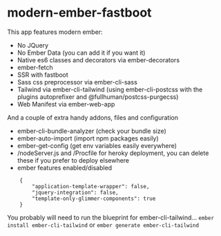 # modern-ember-fastboot

This app features modern ember:

- No JQuery
- No Ember Data (you can add it if you want it)
- Native es6 classes and decorators via ember-decorators
- ember-fetch
- SSR with fastboot
- Sass css preprocessor via ember-cli-sass
- Tailwind via ember-cli-tailwind (using ember-cli-postcss with the plugins autoprefixer and @fullhuman/postcss-purgecss)
- Web Manifest via ember-web-app

And a couple of extra handy addons, files and configuration

- ember-cli-bundle-analyzer (check your bundle size)
- ember-auto-import (import npm packages easily)
- ember-get-config (get env variables easily everywhere)
- /nodeServer.js and /Procfile for heroky deployment, you can delete these if you prefer to deploy elsewhere
- ember features enabled/disabled
```
    {
        "application-template-wrapper": false,
        "jquery-integration": false,
        "template-only-glimmer-components": true
    }
  ```


You probably will need to run the blueprint for ember-cli-tailwind... `ember install ember-cli-tailwind` or `ember generate ember-cli-tailwind`
